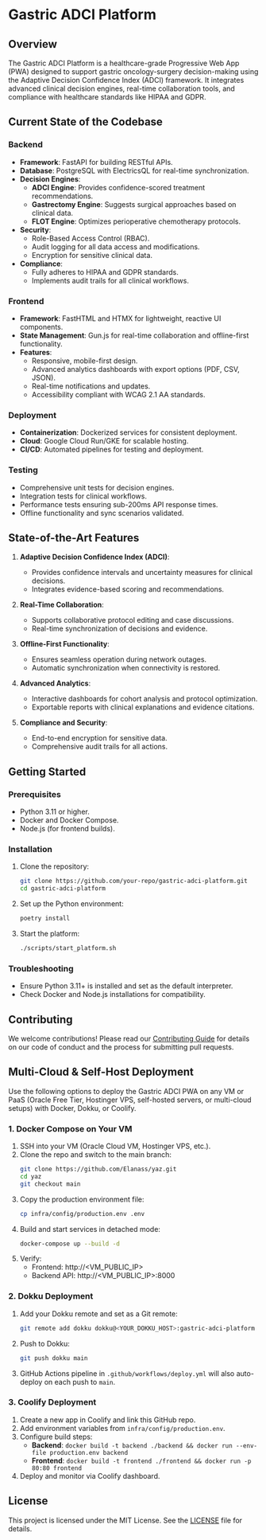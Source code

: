 # Gastric ADCI Platform

## Overview
The Gastric ADCI Platform is a healthcare-grade Progressive Web App (PWA) designed to support gastric oncology-surgery decision-making using the Adaptive Decision Confidence Index (ADCI) framework. It integrates advanced clinical decision engines, real-time collaboration tools, and compliance with healthcare standards like HIPAA and GDPR.

## Current State of the Codebase

### Backend
- **Framework**: FastAPI for building RESTful APIs.
- **Database**: PostgreSQL with ElectricsQL for real-time synchronization.
- **Decision Engines**:
  - **ADCI Engine**: Provides confidence-scored treatment recommendations.
  - **Gastrectomy Engine**: Suggests surgical approaches based on clinical data.
  - **FLOT Engine**: Optimizes perioperative chemotherapy protocols.
- **Security**:
  - Role-Based Access Control (RBAC).
  - Audit logging for all data access and modifications.
  - Encryption for sensitive clinical data.
- **Compliance**:
  - Fully adheres to HIPAA and GDPR standards.
  - Implements audit trails for all clinical workflows.

### Frontend
- **Framework**: FastHTML and HTMX for lightweight, reactive UI components.
- **State Management**: Gun.js for real-time collaboration and offline-first functionality.
- **Features**:
  - Responsive, mobile-first design.
  - Advanced analytics dashboards with export options (PDF, CSV, JSON).
  - Real-time notifications and updates.
  - Accessibility compliant with WCAG 2.1 AA standards.

### Deployment
- **Containerization**: Dockerized services for consistent deployment.
- **Cloud**: Google Cloud Run/GKE for scalable hosting.
- **CI/CD**: Automated pipelines for testing and deployment.

### Testing
- Comprehensive unit tests for decision engines.
- Integration tests for clinical workflows.
- Performance tests ensuring sub-200ms API response times.
- Offline functionality and sync scenarios validated.

## State-of-the-Art Features
1. **Adaptive Decision Confidence Index (ADCI)**:
   - Provides confidence intervals and uncertainty measures for clinical decisions.
   - Integrates evidence-based scoring and recommendations.

2. **Real-Time Collaboration**:
   - Supports collaborative protocol editing and case discussions.
   - Real-time synchronization of decisions and evidence.

3. **Offline-First Functionality**:
   - Ensures seamless operation during network outages.
   - Automatic synchronization when connectivity is restored.

4. **Advanced Analytics**:
   - Interactive dashboards for cohort analysis and protocol optimization.
   - Exportable reports with clinical explanations and evidence citations.

5. **Compliance and Security**:
   - End-to-end encryption for sensitive data.
   - Comprehensive audit trails for all actions.

## Getting Started

### Prerequisites
- Python 3.11 or higher.
- Docker and Docker Compose.
- Node.js (for frontend builds).

### Installation
1. Clone the repository:
   ```bash
   git clone https://github.com/your-repo/gastric-adci-platform.git
   cd gastric-adci-platform
   ```
2. Set up the Python environment:
   ```bash
   poetry install
   ```
3. Start the platform:
   ```bash
   ./scripts/start_platform.sh
   ```

### Troubleshooting
- Ensure Python 3.11+ is installed and set as the default interpreter.
- Check Docker and Node.js installations for compatibility.

## Contributing
We welcome contributions! Please read our [Contributing Guide](CONTRIBUTING.md) for details on our code of conduct and the process for submitting pull requests.

## Multi-Cloud & Self-Host Deployment

Use the following options to deploy the Gastric ADCI PWA on any VM or PaaS (Oracle Free Tier, Hostinger VPS, self-hosted servers, or multi-cloud setups) with Docker, Dokku, or Coolify.

### 1. Docker Compose on Your VM
1. SSH into your VM (Oracle Cloud VM, Hostinger VPS, etc.).
2. Clone the repo and switch to the main branch:
   ```bash
   git clone https://github.com/Elanass/yaz.git
   cd yaz
   git checkout main
   ```
3. Copy the production environment file:
   ```bash
   cp infra/config/production.env .env
   ```
4. Build and start services in detached mode:
   ```bash
   docker-compose up --build -d
   ```
5. Verify:
   - Frontend: http://<VM_PUBLIC_IP>
   - Backend API: http://<VM_PUBLIC_IP>:8000

### 2. Dokku Deployment
1. Add your Dokku remote and set as a Git remote:
   ```bash
   git remote add dokku dokku@<YOUR_DOKKU_HOST>:gastric-adci-platform
   ```
2. Push to Dokku:
   ```bash
   git push dokku main
   ```
3. GitHub Actions pipeline in `.github/workflows/deploy.yml` will also auto-deploy on each push to `main`.

### 3. Coolify Deployment
1. Create a new app in Coolify and link this GitHub repo.
2. Add environment variables from `infra/config/production.env`.
3. Configure build steps:
   - **Backend**: `docker build -t backend ./backend && docker run --env-file production.env backend`
   - **Frontend**: `docker build -t frontend ./frontend && docker run -p 80:80 frontend`
4. Deploy and monitor via Coolify dashboard.

## License
This project is licensed under the MIT License. See the [LICENSE](LICENSE) file for details.
